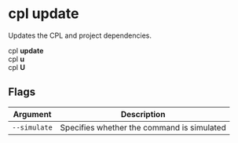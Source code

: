 # cpl update

Updates the CPL and project dependencies.

cpl **update** <br>
cpl **u** <br>
cpl **U**

## Flags

| Argument         |                     Description                      |
|------------------|:----------------------------------------------------:|
| ```--simulate``` |      Specifies whether the command is simulated      |
